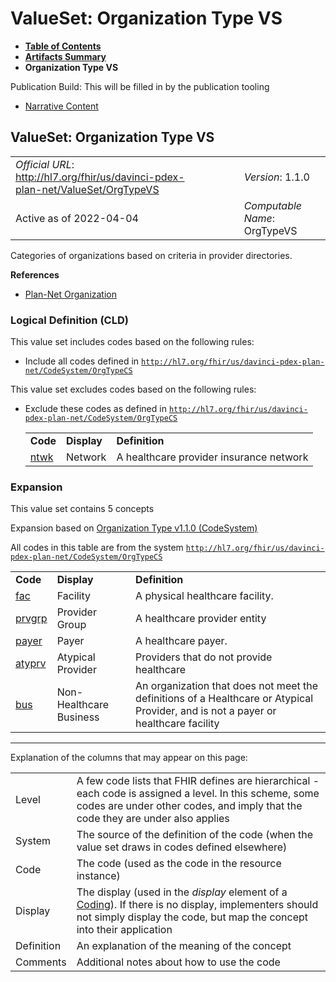 # ValueSet: Organization Type VS

* [**Table of Contents**](toc.html)
* [**Artifacts Summary**](artifacts.html)
* **Organization Type VS**

Publication Build: This will be filled in by the publication tooling

* [Narrative Content](#)

## ValueSet: Organization Type VS

|  |  |  |  |  |
| --- | --- | --- | --- | --- |
| *Official URL*: http://hl7.org/fhir/us/davinci-pdex-plan-net/ValueSet/OrgTypeVS | | | | *Version*: 1.1.0 |
| Active as of 2022-04-04 | | | | *Computable Name*: OrgTypeVS |

Categories of organizations based on criteria in provider directories.

**References**

* [Plan-Net Organization](StructureDefinition-plannet-Organization.html)

### Logical Definition (CLD)

This value set includes codes based on the following rules:

* Include all codes defined in [`http://hl7.org/fhir/us/davinci-pdex-plan-net/CodeSystem/OrgTypeCS`](CodeSystem-OrgTypeCS.html)

This value set excludes codes based on the following rules:

* Exclude these codes as defined in [`http://hl7.org/fhir/us/davinci-pdex-plan-net/CodeSystem/OrgTypeCS`](CodeSystem-OrgTypeCS.html)

  |  |  |  |
  | --- | --- | --- |
  | **Code** | **Display** | **Definition** |
  | [ntwk](CodeSystem-OrgTypeCS.html#OrgTypeCS-ntwk) | Network | A healthcare provider insurance network |

### Expansion

This value set contains 5 concepts

Expansion based on [Organization Type v1.1.0 (CodeSystem)](CodeSystem-OrgTypeCS.html)

All codes in this table are from the system [`http://hl7.org/fhir/us/davinci-pdex-plan-net/CodeSystem/OrgTypeCS`](CodeSystem-OrgTypeCS.html)

|  |  |  |
| --- | --- | --- |
| **Code** | **Display** | **Definition** |
| [fac](CodeSystem-OrgTypeCS.html#OrgTypeCS-fac) | Facility | A physical healthcare facility. |
| [prvgrp](CodeSystem-OrgTypeCS.html#OrgTypeCS-prvgrp) | Provider Group | A healthcare provider entity |
| [payer](CodeSystem-OrgTypeCS.html#OrgTypeCS-payer) | Payer | A healthcare payer. |
| [atyprv](CodeSystem-OrgTypeCS.html#OrgTypeCS-atyprv) | Atypical Provider | Providers that do not provide healthcare |
| [bus](CodeSystem-OrgTypeCS.html#OrgTypeCS-bus) | Non-Healthcare Business | An organization that does not meet the definitions of a Healthcare or Atypical Provider, and is not a payer or healthcare facility |

---

Explanation of the columns that may appear on this page:

|  |  |
| --- | --- |
| Level | A few code lists that FHIR defines are hierarchical - each code is assigned a level. In this scheme, some codes are under other codes, and imply that the code they are under also applies |
| System | The source of the definition of the code (when the value set draws in codes defined elsewhere) |
| Code | The code (used as the code in the resource instance) |
| Display | The display (used in the *display* element of a [Coding](http://hl7.org/fhir/R4/datatypes.html#Coding)). If there is no display, implementers should not simply display the code, but map the concept into their application |
| Definition | An explanation of the meaning of the concept |
| Comments | Additional notes about how to use the code |